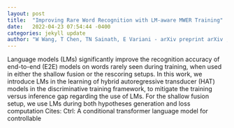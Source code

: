 ```yaml
---
layout: post
title:  "Improving Rare Word Recognition with LM-aware MWER Training"
date:   2022-04-23 07:54:44 -0400
categories: jekyll update
author: "W Wang, T Chen, TN Sainath, E Variani - arXiv preprint arXiv , 2022"
---
```

Language models (LMs) significantly improve the recognition accuracy of end-to-end (E2E) models on words rarely seen during training, when used in either the shallow fusion or the rescoring setups. In this work, we introduce LMs in the learning of hybrid autoregressive transducer (HAT) models in the discriminative training framework, to mitigate the training versus inference gap regarding the use of LMs. For the shallow fusion setup, we use LMs during both hypotheses generation and loss computation Cites: Ctrl: A conditional transformer language model for controllable